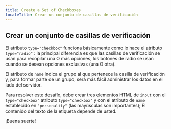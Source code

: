 ```yaml
---
title: Create a Set of Checkboxes
localeTitle: Crear un conjunto de casillas de verificación
---
```

## Crear un conjunto de casillas de verificación

El atributo `type="checkbox"` funciona básicamente como lo hace el atributo `type="radio"` : la principal diferencia es que las casillas de verificación se usan para recopilar una O más opciones, los botones de radio se usan cuando se desean opciones exclusivas (una O otra).

El atributo de `name` indica el grupo al que pertenece la casilla de verificación y, para formar parte de un grupo, será más fácil administrar los datos en el lado del servidor.

Para resolver este desafío, debe crear tres elementos HTML de `input` con el `type="checkbox"` atributo `type="checkbox"` y con el atributo de `name` establecido en `"personality"` (las mayúsculas son importantes); El contenido del texto de la etiqueta depende de usted.

¡Buena suerte!